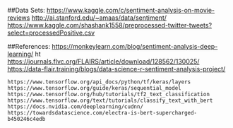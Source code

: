 ##Data Sets: 
    https://www.kaggle.com/c/sentiment-analysis-on-movie-reviews 
    http://ai.stanford.edu/~amaas/data/sentiment/ 
    https://www.kaggle.com/shashank1558/preprocessed-twitter-tweets?select=processedPositive.csv

##References:
    https://monkeylearn.com/blog/sentiment-analysis-deep-learning/ ht
    https://journals.flvc.org/FLAIRS/article/download/128562/130025/
    https://data-flair.training/blogs/data-science-r-sentiment-analysis-project/

    https://www.tensorflow.org/api_docs/python/tf/keras/layers
    https://www.tensorflow.org/guide/keras/sequential_model
    https://www.tensorflow.org/hub/tutorials/tf2_text_classification
    https://www.tensorflow.org/text/tutorials/classify_text_with_bert
    https://docs.nvidia.com/deeplearning/cudnn/
    https://towardsdatascience.com/electra-is-bert-supercharged-b450246c4edb
